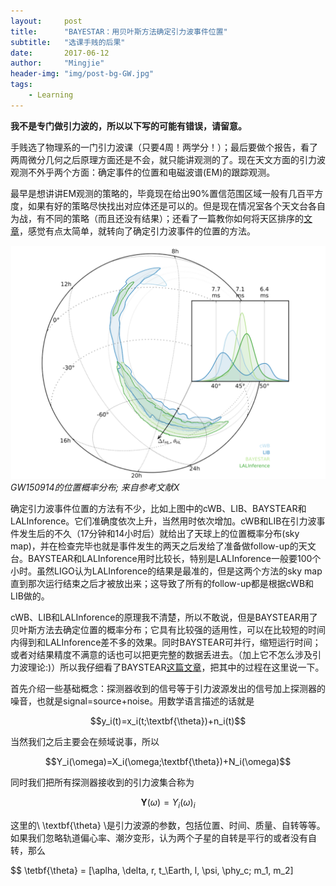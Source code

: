 ```yaml
---
layout:     post
title:      "BAYESTAR：用贝叶斯方法确定引力波事件位置"
subtitle:   "选课手贱的后果"
date:       2017-06-12
author:     "Mingjie"
header-img: "img/post-bg-GW.jpg"
tags:
    - Learning
---
```


**我不是专门做引力波的，所以以下写的可能有错误，请留意。**

手贱选了物理系的一门引力波课（只要4周！两学分！）；最后要做个报告，看了两周微分几何之后原理方面还是不会，就只能讲观测的了。现在天文方面的引力波观测不外乎两个方面：确定事件的位置和电磁波谱(EM)的跟踪观测。

最早是想讲讲EM观测的策略的，毕竟现在给出90%置信范围区域一般有几百平方度，如果有好的策略尽快找出对应体还是可以的。但是现在情况室各个天文台各自为战，有不同的策略（而且还没有结果）；还看了一篇教你如何将天区排序的[文章](http://adsabs.harvard.edu/abs/2017ApJ...838..108R)，感觉有点太简单，就转向了确定引力波事件的位置的方法。

![](/img/in-post/post-GW/1-position-1509.png)
*GW150914的位置概率分布; 来自参考文献X*

确定引力波事件位置的方法有不少，比如上图中的cWB、LIB、BAYSTEAR和LALInforence。它们准确度依次上升，当然用时依次增加。cWB和LIB在引力波事件发生后的不久（17分钟和14小时后）就给出了天球上的位置概率分布(sky map)，并在检查完毕也就是事件发生的两天之后发给了准备做follow-up的天文台。BAYSTEAR和LALInforence用时比较长，特别是LALInforence一般要100个小时。虽然LIGO认为LALInforence的结果是最准的，但是这两个方法的sky map直到那次运行结束之后才被放出来；这导致了所有的follow-up都是根据cWB和LIB做的。

cWB、LIB和LALInforence的原理我不清楚，所以不敢说，但是BAYSTEAR用了贝叶斯方法去确定位置的概率分布；它具有比较强的适用性，可以在比较短的时间内得到和LALInforence差不多的效果。同时BAYSTEAR可并行，缩短运行时间；或者对结果精度不满意的话也可以把更完整的数据丢进去。（加上它不怎么涉及引力波理论:)）所以我仔细看了BAYSTEAR[这篇文章](http://arxiv.org/abs/1508.03634)，把其中的过程在这里说一下。

首先介绍一些基础概念：探测器收到的信号等于引力波源发出的信号加上探测器的噪音，也就是signal=source+noise。用数学语言描述的话就是

$$y_i(t)=x_i(t;\textbf{\theta})+n_i(t)$$

当然我们之后主要会在频域说事，所以

$$Y_i(\omega)=X_i(\omega;\textbf{\theta})+N_i(\omega)$$

同时我们把所有探测器接收到的引力波集合称为

$$\textbf{Y}(\omega)={Y_i(\omega)}_i$$

这里的\\ \textbf{\theta} \\是引力波源的参数，包括位置、时间、质量、自转等等。如果我们忽略轨道偏心率、潮汐变形，认为两个子星的自转是平行的或者没有自转，那么

$$ \tetbf{\theta} = [\aplha, \delta, r, t_\Earth, l, \psi, \phy_c; m_1, m_2]
